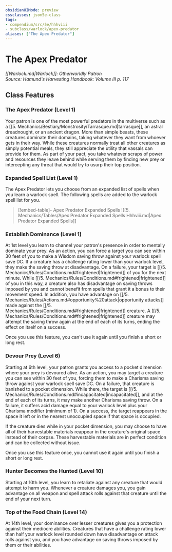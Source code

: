 ```yaml
---
obsidianUIMode: preview
cssclasses: json5e-class
tags:
- compendium/src/5e/hhhviii
- subclass/warlock/apex-predator
aliases: ["The Apex Predator"]
---
```

# The Apex Predator
*[[Warlock.md\|Warlock]]: Otherworldly Patron*  
*Source: Hamund's Harvesting Handbook: Volume III p. 117*  


## Class Features

### The Apex Predator (Level 1)

Your patron is one of the most powerful predators in the multiverse such as a [[5. Mechanics/Bestiary/Monstrosity/Tarrasque.md\|tarrasque]], an astral dreadnought, or an ancient dragon. More than simple beasts, these creatures dominate their domains, taking whatever they want from whoever gets in their way. While these creatures normally treat all other creatures as simply potential meals, they still appreciate the utility that vassals can provide for them. As part of your pact, you take whatever scraps of power and resources they leave behind while serving them by finding new prey or intercepting any threat that would try to usurp their top position.

### Expanded Spell List (Level 1)

The Apex Predator lets you choose from an expanded list of spells when you learn a warlock spell. The following spells are added to the warlock spell list for you.

> [!embed-table]- Apex Predator Expanded Spells
> ![[5. Mechanics/Tables/Apex Predator Expanded Spells Hhhviii.md\|Apex Predator Expanded Spells]]

### Establish Dominance (Level 1)

At 1st level you learn to channel your patron's presence in order to mentally dominate your prey. As an action, you can force a target you can see within 30 feet of you to make a Wisdom saving throw against your warlock spell save DC. If a creature has a challenge rating lower than your warlock level, they make the saving throw at disadvantage. On a failure, your target is [[/5. Mechanics/Rules/Conditions.md#frightened\|frightened]] of you for the next minute. While [[/5. Mechanics/Rules/Conditions.md#frightened\|frightened]] of you in this way, a creature also has disadvantage on saving throws imposed by you and cannot benefit from spells that grant it a bonus to their movement speed. In addition, you have advantage on [[/5. Mechanics/Rules/Actions.md#opportunity%20attack\|opportunity attacks]] made against the [[/5. Mechanics/Rules/Conditions.md#frightened\|frightened]] creature. A [[/5. Mechanics/Rules/Conditions.md#frightened\|frightened]] creature may attempt the saving throw again at the end of each of its turns, ending the effect on itself on a success.

Once you use this feature, you can't use it again until you finish a short or long rest.

### Devour Prey (Level 6)

Starting at 6th level, your patron grants you access to a pocket dimension where your prey is devoured alive. As an action, you may target a creature you can see within 30 feet of you, forcing them to make a Charisma saving throw against your warlock spell save DC. On a failure, that creature is banished to a pocket dimension. While there, the target is [[/5. Mechanics/Rules/Conditions.md#incapacitated\|incapacitated]], and at the end of each of its turns, it may make another Charisma saving throw. On a failure, it suffers acid damage equal to your warlock level plus your Charisma modifier (minimum of 1). On a success, the target reappears in the space it left or in the nearest unoccupied space if that space is occupied.

If the creature dies while in your pocket dimension, you may choose to have all of their harvestable materials reappear in the creature's original space instead of their corpse. These harvestable materials are in perfect condition and can be collected without issue.

Once you use this feature once, you cannot use it again until you finish a short or long rest.

### Hunter Becomes the Hunted (Level 10)

Starting at 10th level, you learn to retaliate against any creature that would attempt to harm you. Whenever a creature damages you, you gain advantage on all weapon and spell attack rolls against that creature until the end of your next turn.

### Top of the Food Chain (Level 14)

At 14th level, your dominance over lesser creatures gives you a protection against their mediocre abilities. Creatures that have a challenge rating lower than half your warlock level rounded down have disadvantage on attack rolls against you, and you have advantage on saving throws imposed by them or their abilities.